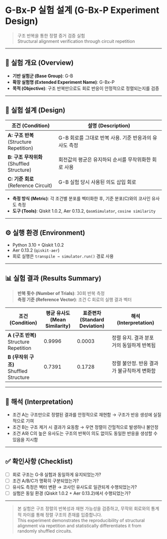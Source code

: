 # G-Bx-P 실험 설계 (G-Bx-P Experiment Design)

> 구조 반복을 통한 정렬 증거 검증 실험  
> Structural alignment verification through circuit repetition

---

## 🔬 실험 개요 (Overview)

- **기반 실험군 (Base Group)**: G-B  
- **확장 실험명 (Extended Experiment Name)**: G-Bx-P  
- **목적 (Objective)**: 구조 반복만으로도 회로 반응이 안정적으로 정렬되는지를 검증

---

## 📐 실험 설계 (Design)

| 조건 (Condition) | 설명 (Description) |
|------------------|---------------------|
| **A: 구조 반복**<br>(Structure Repetition) | G-B 회로를 그대로 반복 사용. 기준 반응과의 유사도 측정 |
| **B: 구조 무작위화**<br>(Shuffled Structure) | 회전값의 평균은 유지하되 순서를 무작위화한 회로 사용 |
| **C: 기준 회로**<br>(Reference Circuit) | G-B 실험 당시 사용된 의도 삽입 회로 |

- **측정 방식 (Metric)**: 각 조건별 분포를 벡터화한 후, 기준 분포(C)와의 코사인 유사도 측정
- **도구 (Tools)**: Qiskit 1.0.2, Aer 0.13.2, `QasmSimulator`, `cosine similarity`

---

## ⚙️ 실행 환경 (Environment)

- Python 3.10 + Qiskit 1.0.2  
- Aer 0.13.2 (`qiskit-aer`)  
- 회로 실행은 `transpile → simulator.run()` 경로 사용

---

## 📊 실험 결과 (Results Summary)

> **반복 횟수 (Number of Trials)**: 30회 반복 측정  
> **측정 기준 (Reference Vector)**: 조건 C 회로의 실행 결과 벡터

| 조건 (Condition) | 평균 유사도<br>(Mean Similarity) | 표준편차<br>(Standard Deviation) | 해석 (Interpretation) |
|------------------|-------------------------------|-------------------------------|------------------------|
| **A (구조 반복)**<br>Structure Repetition | 0.9996 | 0.0003 | 정렬 유지. 결과 분포 거의 동일하게 반복됨 |
| **B (무작위 구조)**<br>Shuffled Structure | 0.7391 | 0.1728 | 정렬 불안정. 반응 결과가 불규칙하게 변화함 |

---

## 🧠 해석 (Interpretation)

- 조건 A는 구조만으로 정렬된 결과를 안정적으로 재현함 → 구조가 반응 생성에 실질적으로 기여
- 조건 B는 구조 제거 시 결과가 요동함 → 우연 정렬이 간헐적으로 발생하나 불안정
- 조건 A와 C의 높은 유사도는 구조의 반복이 의도 없이도 동일한 반응을 생성할 수 있음을 지시함

---

## ✅ 확인사항 (Checklist)

- [ ] 회로 구조는 G-B 실험과 동일하게 유지되었는가?  
- [ ] 조건 A/B/C가 명확히 구분되었는가?  
- [ ] 유사도 측정은 벡터 변환 → 코사인 유사도로 일관되게 수행되었는가?  
- [ ] 실험은 동일 환경 (Qiskit 1.0.2 + Aer 0.13.2)에서 수행되었는가?

---

> 본 실험은 구조 정렬의 반복성과 재현 가능성을 검증하고, 무작위 회로와의 통계적 차이를 통해 정렬 구조의 존재를 입증합니다.  
> This experiment demonstrates the reproducibility of structural alignment via repetition and statistically differentiates it from randomly shuffled circuits.

